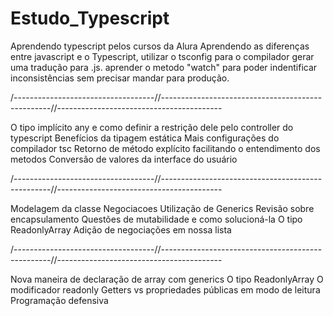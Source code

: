 # Estudo_Typescript
Aprendendo typescript pelos cursos da Alura
Aprendendo as diferenças entre javascript e o Typescript, utilizar o tsconfig para o compilador gerar uma tradução para .js.
aprender o metodo "watch" para poder indentificar inconsistências sem precisar mandar para produção.

/-----------------------------------//--------------------------------------------------//-----------------------------------------

O tipo implícito any e como definir a restrição dele pelo controller do typescript
Benefícios da tipagem estática
Mais configurações do compilador tsc
Retorno de método explícito facilitando o entendimento dos metodos
Conversão de valores da interface do usuário

/-----------------------------------//--------------------------------------------------//-----------------------------------------

Modelagem da classe Negociacoes
Utilização de Generics
Revisão sobre encapsulamento
Questões de mutabilidade e como solucioná-la
O tipo ReadonlyArray
Adição de negociações em nossa lista

/-----------------------------------//--------------------------------------------------//-----------------------------------------

Nova maneira de declaração de array com generics
O tipo ReadonlyArray
O modificador readonly
Getters vs propriedades públicas em modo de leitura
Programação defensiva
